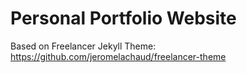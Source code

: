 # Personal Portfolio Website

Based on Freelancer Jekyll Theme: https://github.com/jeromelachaud/freelancer-theme
